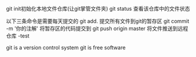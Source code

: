 git init初始化本地文件仓库(让git掌管文件夹)
git status 查看该仓库中的文件状态



以下三条命令是需要每天提交的
git add. 提交所有文件到git的暂存区
git commit -m '你的注解' 将暂存区的代码提交到 
git push origin master 将文件推送到远程仓库
-test


git is a version control system
git is free software